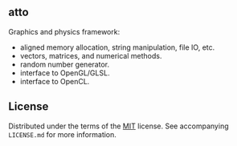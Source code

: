 ## atto

Graphics and physics framework:
 - aligned memory allocation, string manipulation, file IO, etc.
 - vectors, matrices, and numerical methods.
 - random number generator.
 - interface to OpenGL/GLSL.
 - interface to OpenCL.

## License

Distributed under the terms of the [MIT](https://choosealicense.com/licenses/mit/) license. See  accompanying `LICENSE.md` for more information.
